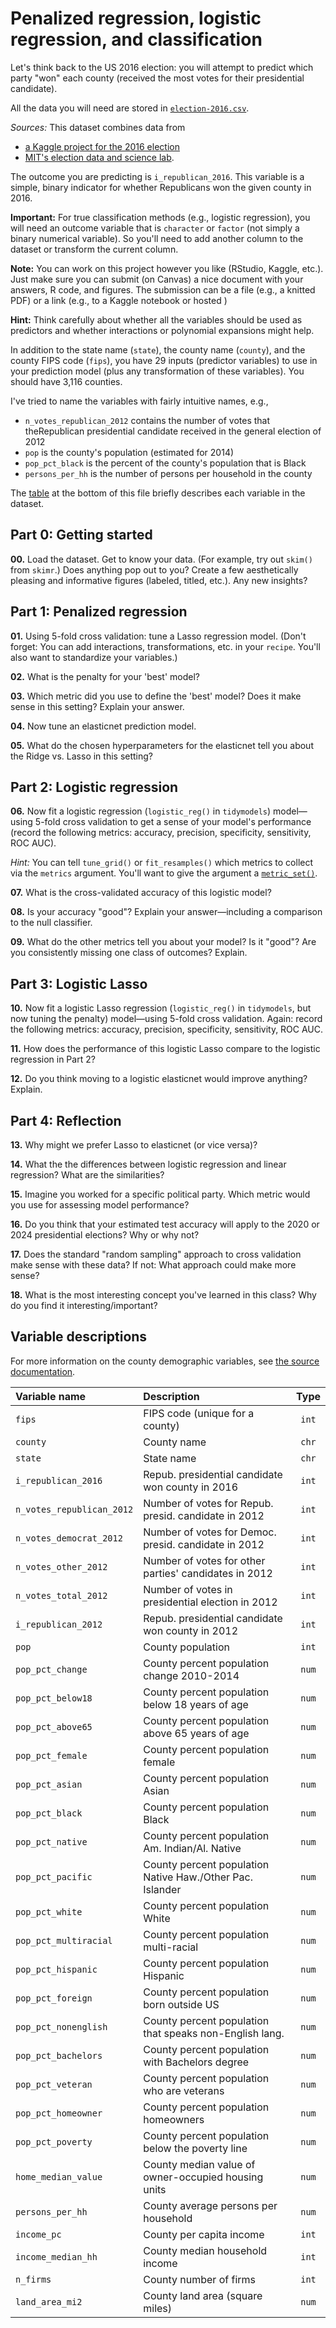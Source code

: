 # Penalized regression, logistic regression, and classification

Let's think back to the US 2016 election: you will attempt to predict which party "won" each county (received the most votes for their presidential candidate).

All the data you will need are stored in [`election-2016.csv`](https://raw.githack.com/edrubin/EC524W22/master/projects/project-002/election-2016.csv).

*Sources:* This dataset combines data from 

- [a Kaggle project for the 2016 election](https://www.kaggle.com/benhamner/2016-us-election?select=county_facts.csv)
- [MIT's election data and science lab](https://dataverse.harvard.edu/dataset.xhtml?persistentId=doi:10.7910/DVN/VOQCHQ).

The outcome you are predicting  is `i_republican_2016`. This variable is a simple, binary indicator for whether Republicans won the given county in 2016. 

**Important:** For true classification methods (e.g., logistic regression), you will need an outcome variable that is `character` or `factor` (not simply a binary numerical variable). So you'll need to add another column to the dataset or transform the current column.

**Note:** You can work on this project however you like (RStudio, Kaggle, etc.). Just make sure you can submit (on Canvas) a nice document with your answers, R code, and figures. The submission can be a file (e.g., a knitted PDF) or a link (e.g., to a Kaggle notebook or hosted )

**Hint:** Think carefully about whether all the variables should be used as predictors and whether interactions or polynomial expansions might help.

In addition to the state name (`state`), the county name (`county`), and the county FIPS code (`fips`), you have 29 inputs (predictor variables) to use in your prediction model (plus any transformation of these variables). You should have 3,116 counties.

I've tried to name the variables with fairly intuitive names, e.g.,

- `n_votes_republican_2012` contains the number of votes that theRepublican presidential candidate received in the general election of 2012
- `pop` is the county's population (estimated for 2014)
- `pop_pct_black` is the percent of the county's population that is Black
- `persons_per_hh` is the number of persons per household in the county

The [table](https://github.com/edrubin/EC524W22/tree/master/projects/project-001#variable-descriptions) at the bottom of this file briefly describes each variable in the dataset. 

## Part 0: Getting started

**00\.** Load the dataset. Get to know your data. (For example, try out `skim()` from `skimr`.) Does anything pop out to you? Create a few aesthetically pleasing and informative figures (labeled, titled, etc.). Any new insights?

## Part 1: Penalized regression

**01\.** Using 5-fold cross validation: tune a Lasso regression model. (Don't forget: You can add interactions, transformations, etc. in your `recipe`. You'll also want to standardize your variables.)

**02\.** What is the penalty for your 'best' model?

**03\.** Which metric did you use to define the 'best' model? Does it make sense in this setting? Explain your answer.

**04\.** Now tune an elasticnet prediction model.

**05\.** What do the chosen hyperparameters for the elasticnet tell you about the Ridge vs. Lasso in this setting?

## Part 2: Logistic regression

**06\.** Now fit a logistic regression (`logistic_reg()` in `tidymodels`) model—using 5-fold cross validation to get a sense of your model's performance (record the following metrics: accuracy, precision, specificity, sensitivity, ROC AUC).

*Hint:* You can tell `tune_grid()` or `fit_resamples()` which metrics to collect via the `metrics` argument. You'll want to give the argument a [`metric_set()`](https://yardstick.tidymodels.org/reference/metric_set.html).

**07\.** What is the cross-validated accuracy of this logistic model? 

**08\.** Is your accuracy "good"? Explain your answer—including a comparison to the null classifier.

**09\.** What do the other metrics tell you about your model? Is it "good"? Are you consistently missing one class of outcomes? Explain.

## Part 3: Logistic Lasso

**10\.** Now fit a logistic Lasso regression (`logistic_reg()` in `tidymodels`, but now tuning the penalty) model—using 5-fold cross validation. Again: record the following metrics: accuracy, precision, specificity, sensitivity, ROC AUC.

**11\.** How does the performance of this logistic Lasso compare to the logistic regression in Part 2?

**12\.** Do you think moving to a logistic elasticnet would improve anything? Explain.

## Part 4: Reflection

**13\.** Why might we prefer Lasso to elasticnet (or vice versa)?

**14\.** What the the differences between logistic regression and linear regression? What are the similarities?

**15\.** Imagine you worked for a specific political party. Which metric would you use for assessing model performance?

**16\.** Do you think that your estimated test accuracy will apply to the 2020 or 2024 presidential elections? Why or why not?

**17\.** Does the standard "random sampling" approach to cross validation make sense with these data? If not: What approach could make more sense?

**18\.** What is the most interesting concept you've learned in this class? Why do you find it interesting/important?

## Variable descriptions

For more information on the county demographic variables, see [the source documentation](https://dataverse.harvard.edu/dataset.xhtml?persistentId=doi:10.7910/DVN/VOQCHQ).

| Variable name | Description | Type |
|:----|:----|:---:|
| `fips`                   | FIPS code (unique for a county)                             | `int` |
| `county`                 | County name                                                 | `chr` |
| `state`                  | State name                                                  | `chr` |
| `i_republican_2016`      | Repub. presidential candidate won county in 2016            | `int` |
| `n_votes_republican_2012`| Number of votes for Repub. presid. candidate in 2012        | `int` |
| `n_votes_democrat_2012`  | Number of votes for Democ. presid. candidate in 2012        | `int` |
| `n_votes_other_2012`     | Number of votes for other parties' candidates in 2012       | `int` |
| `n_votes_total_2012`     | Number of votes in presidential election in 2012            | `int` |
| `i_republican_2012`      | Repub. presidential candidate won county in 2012            | `int` |
| `pop`                    | County population                                           | `int` |
| `pop_pct_change`         | County percent population change 2010-2014                  | `num` |
| `pop_pct_below18`        | County percent population below 18 years of age             | `num` |
| `pop_pct_above65`        | County percent population above 65 years of age             | `num` |
| `pop_pct_female`         | County percent population female                            | `num` |
| `pop_pct_asian`          | County percent population Asian                             | `num` |
| `pop_pct_black`          | County percent population Black                             | `num` |
| `pop_pct_native`         | County percent population Am. Indian/Al. Native             | `num` |
| `pop_pct_pacific`        | County percent population Native Haw./Other Pac. Islander   | `num` |
| `pop_pct_white`          | County percent population White                             | `num` |
| `pop_pct_multiracial`    | County percent population multi-racial                      | `num` |
| `pop_pct_hispanic`       | County percent population Hispanic                          | `num` |
| `pop_pct_foreign`        | County percent population born outside US                   | `num` |
| `pop_pct_nonenglish`     | County percent population that speaks non-English lang.     | `num` |
| `pop_pct_bachelors`      | County percent population with Bachelors degree             | `num` |
| `pop_pct_veteran`        | County percent population who are veterans                  | `num` |
| `pop_pct_homeowner`      | County percent population homeowners                        | `num` |
| `pop_pct_poverty`        | County percent population below the poverty line            | `num` |
| `home_median_value`      | County median value of owner-occupied housing units         | `num` |
| `persons_per_hh`         | County average persons per household                        | `num` |
| `income_pc`              | County per capita income                                    | `int` |
| `income_median_hh`       | County median household income                              | `int` |
| `n_firms`                | County number of firms                                      | `int` |
| `land_area_mi2`          | County land area (square miles)                             | `num` |
